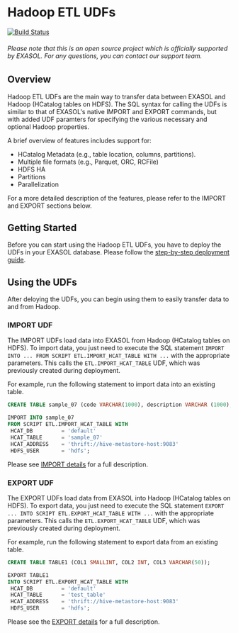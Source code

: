# Hadoop ETL UDFs

[![Build Status](https://travis-ci.org/EXASOL/hadoop-etl-udfs.svg?branch=master)](https://travis-ci.org/EXASOL/hadoop-etl-udfs)


###### Please note that this is an open source project which is officially supported by EXASOL. For any questions, you can contact our support team.

## Overview
Hadoop ETL UDFs are the main way to transfer data between EXASOL and Hadoop (HCatalog tables on HDFS). The SQL syntax for calling the UDFs is similar to that of EXASOL's native IMPORT and EXPORT commands, but with added UDF paramters for specifying the various necessary and optional Hadoop properties.

A brief overview of features includes support for:
* HCatalog Metadata (e.g., table location, columns, partitions).
* Multiple file formats (e.g., Parquet, ORC, RCFile)
* HDFS HA
* Partitions
* Parallelization

For a more detailed description of the features, please refer to the IMPORT and EXPORT sections below.

## Getting Started

Before you can start using the Hadoop ETL UDFs, you have to deploy the UDFs in your EXASOL database.
Please follow the [step-by-step deployment guide](doc/deployment-guide.md).

## Using the UDFs

After deloying the UDFs, you can begin using them to easily transfer data to and from Hadoop.

### IMPORT UDF

The IMPORT UDFs load data into EXASOL from Hadoop (HCatalog tables on HDFS). To import data, you just need to execute the SQL statement ```IMPORT INTO ... FROM SCRIPT ETL.IMPORT_HCAT_TABLE WITH ...``` with the appropriate parameters. This calls the ```ETL.IMPORT_HCAT_TABLE``` UDF, which was previously created during deployment.

For example, run the following statement to import data into an existing table.
```sql
CREATE TABLE sample_07 (code VARCHAR(1000), description VARCHAR (1000), total_emp INT, salary INT);

IMPORT INTO sample_07
FROM SCRIPT ETL.IMPORT_HCAT_TABLE WITH
 HCAT_DB         = 'default'
 HCAT_TABLE      = 'sample_07'
 HCAT_ADDRESS    = 'thrift://hive-metastore-host:9083'
 HDFS_USER       = 'hdfs';
```

Please see [IMPORT details](doc/import.md) for a full description.

### EXPORT UDF

The EXPORT UDFs load data from EXASOL into Hadoop (HCatalog tables on HDFS). To export data, you just need to execute the SQL statement ```EXPORT ... INTO SCRIPT ETL.EXPORT_HCAT_TABLE WITH ...``` with the appropriate parameters. This calls the ```ETL.EXPORT_HCAT_TABLE``` UDF, which was previously created during deployment.

For example, run the following statement to export data from an existing table.
```sql
CREATE TABLE TABLE1 (COL1 SMALLINT, COL2 INT, COL3 VARCHAR(50));

EXPORT TABLE1
INTO SCRIPT ETL.EXPORT_HCAT_TABLE WITH
 HCAT_DB         = 'default'
 HCAT_TABLE      = 'test_table'
 HCAT_ADDRESS    = 'thrift://hive-metastore-host:9083'
 HDFS_USER       = 'hdfs';
```

Please see the [EXPORT details](doc/export.md) for a full description.
